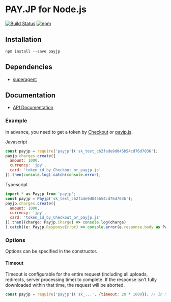 # PAY.JP for Node.js

[![Build Status](https://travis-ci.org/payjp/payjp-node.svg?branch=master)](https://travis-ci.org/payjp/payjp-node)
[![npm](https://img.shields.io/npm/v/payjp.svg)](payjp)

## Installation

```
npm install --save payjp
```

## Dependencies

- [superagent](https://visionmedia.github.io/superagent/)

## Documentation

* [API Documentation](https://pay.jp/docs/api/?javascript)

### Example

In advance, you need to get a token by [Checkout](https://pay.jp/docs/checkout) or [payjp.js](https://pay.jp/docs/payjs).

Javascript

```js
const payjp = require('payjp')('sk_test_c62fade9d045b54cd76d7036');
payjp.charges.create({
  amount: 1000,
  currency: 'jpy',
  card: 'token_id_by_Checkout_or_payjp.js'
}).then(console.log).catch(console.error);
```

Typescript

```js
import * as Payjp from 'payjp';
const payjp = Payjp('sk_test_c62fade9d045b54cd76d7036');
payjp.charges.create({
  amount: 1000,
  currency: 'jpy',
  card: 'token_id_by_Checkout_or_payjp.js'
}).then((charge: Payjp.Charge) => console.log(charge)
).catch((e: Payjp.ResponseError) => console.error(e.response.body as Payjp.PayjpError));
```

### Options

Options can be specified in the constructor.

#### Timeout

Timeout is configurable for the entire request (including all uploads, redirects, server processing time) to complete.
If the response isn't fully downloaded within that time, the request will be aborted.

```js
const payjp = require('payjp')('sk_...', {timeout: 20 * 1000}); // in ms (this is 20 seconds)
```

